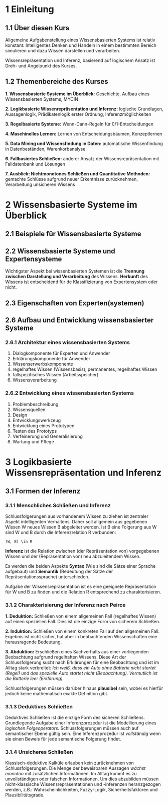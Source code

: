 # 1 Einleitung
## 1.1 Über diesen Kurs
Allgemeine Aufgabenstellung eines Wissensbasierten Systems ist relativ konstant: Intelligentes Denken und Handeln in einem bestimmten Bereich simulieren und dazu Wissen darstellen und verarbeiten.

Wissensrepräsentation und Inferenz, basierend auf logischem Ansatz ist Dreh- und Angelpunkt des Kurses.

## 1.2 Themenbereiche des Kurses

**1. Wissensbasierte Systeme im Überblick:** Geschichte, Aufbau eines Wissensbasierten Systems, MYCIN

**2. Logikbasierte Wissenrepräsentation und Inferenz:** logische Grundlagen, Aussagenlogik, Prädikatenlogik erster Ordnung, Inferenzmöglichkeiten

**3. Regelbasierte Systeme:** Wenn-Dann-Regeln für 0/1-Entscheidungen

**4. Maschinelles Lernen:** Lernen von Entscheidungsbäumen, Konzeptlernen

**5. Data Mining und Wissensfindung in Daten:** automatische Wissenfindung in Datenbeständen, Warenkorbanalyse

**6. Fallbasiertes Schließen:** anderer Ansatz der Wissensrepräsentation mit Falldatenbank und Lösungen

**7. Ausblick: Nichtmonotones Schließen und Quantitative Methoden:** gemachte Schlüsse aufgrund neuer Erkentnisse zurücknehmen, Verarbeitung unsicheren Wissens

# 2 Wissensbasierte Systeme im Überblick
## 2.1 Beispiele für Wissensbasierte Systeme
## 2.2 Wissensbasierte Systeme und Expertensysteme
Wichtigster Aspekt bei wissenbasierten Systemen ist die **Trennung zwischen Darstellung und Verarbeitung** des Wissens. **Herkunft** des Wissens ist entscheidend für de Klassifizierung von Expertensystem oder nicht.

## 2.3 Eigenschaften von Experten(systemen)

## 2.6 Aufbau und Entwicklung wissensbasierter Systeme
### 2.6.1 Architektur eines wissensbasierten Systems

1. Dialogkomponente für Experten und Anwender
2. Erklärungskomponente für Anwender
3. Wissenserwerbskomponente
4. regelhaftes Wissen (Wissensbasis), permanentes, regelhaftes Wissen
5. fallspezifisches Wissen (Arbeitsspeicher)
6. Wissensverarbeitung

### 2.6.2 Entwicklung eines wissensbasierten Systems

1. Problembeschreibung
2. Wissensquellen
3. Design
4. Entwicklungswerkzeug
5. Entwicklung eines Prototypen
6. Testen des Prototyps
7. Verfeinerung und Generalisierung
8. Wartung und Pflege

# 3 Logikbasierte Wissensrepräsentation und Inferenz
## 3.1 Formen der Inferenz
### 3.1.1 Menschliches Schließen und Inferenz
Schlussfolgerungen aus vorhandenem Wissen zu ziehen ist zentraler Aspekt intelligenten Verhaltens. Daher soll allgemein aus gegebenen Wissen W neues Wissen B abgeleitet werden. Ist B eine Folgerung aus W sind W und B durch die Inferenzrelation R verbunden: 

	(W, B) \in R

**Inferenz** ist die Relation zwischen (der Repräsentation von) vorgegebenen Wissen und der (Repräsentation von) neu abzuleitendem Wissen.

Es werden die beiden Aspekte **Syntax** (Wie sind die Sätze einer Sprache aufgebaut) und **Semantik** (Bedeutung der Sätze der Repräsentationssprache) unterschieden.

Aufgabe der Wissensrepräsentation ist es eine geeignete Repräsentation für W und B zu finden und die Relation R entsprechend zu charakterisieren.

### 3.1.2 Charakterisierung der Inferenz nach Peirce

**1. Deduktion:** Schließen von einem allgemeinen Fall (regelhaftes Wissen) auf einen speziellen Fall. Dies ist die einzige Form von sicherem Schließen.

**2. Induktion:** Schließen von einem konkreten Fall auf den allgemeinen Fall. Ergebnis ist nicht sicher, hat aber in beobachtenden Wissenschaften eine herausragende Bedeutung.

**3. Abduktion:** Erschließen eines Sachverhalts aus einer vorliegenden Beobachtung aufgrund regelhaften Wissens. Diese Art der Schlussfolgerung sucht nach Erklärungen für eine Beobachtung und ist im Alltag stark verbreitet: *Ich weiß, dass ein Auto ohne Batterie nicht startet (Regel) und das spezielle Auto startet nicht (Beobachtung). Vermutlich ist die Batterie leer (Erklärung).*

Schlussfolgerungen müssen darüber hinaus **plausibel** sein, wobei es hierfür jedoch keine mathematisch exakte Definition gibt.

### 3.1.3 Deduktives Schließen
Deduktives Schließen ist die einzige Form des sicheren Schließens. Grundlegende Aufgabe einer Inferenzprozedur ist die Modellierung eines *logischen Folgeoperators*. Schlussfolgerungen müssen auch auf semantischer Ebene gültig sein. Eine Inferenzprozedur ist *vollständig* wenn sie einen Beweis für jede semantische Folgerung findet.

### 3.1.4 Unsicheres Schließen
Klassisch-deduktive Kalküle erlauben kein zurücknehmen von Schlussfolgerungen. Die Menge der beweisbaren Aussagen *wächst monoton* mit zusätzlichen Informationen. Im Alltag kommt es zu unvollständigen oder falschen Informationen. Um dies abzubilden müssen nicht-klassische Wissensrepräsentationen und -inferenzen heranzgezogen werden, z.B.: Wahrscheinlichkeiten, Fuzzy-Logik, Sicherheitsfaktoren und Plausibilitätsgrade.
